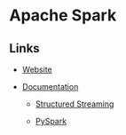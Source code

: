 # Apache Spark

## Links

- [Website](https://spark.apache.org)

- [Documentation](https://spark.apache.org/docs/latest/)

  - [Structured Streaming](https://spark.apache.org/docs/latest/structured-streaming-programming-guide.html)

  - [PySpark](https://spark.apache.org/docs/latest/api/python)
